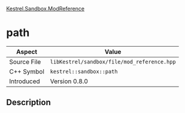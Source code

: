 [Kestrel.Sandbox.ModReference](index)
# path
| Aspect | Value |
| --- | --- |
| Source File | `libKestrel/sandbox/file/mod_reference.hpp` |
| C++ Symbol | `kestrel::sandbox::path` |
| Introduced | Version 0.8.0 |
## Description

